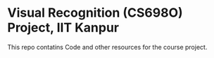 # Visual Recognition (CS698O) Project, IIT Kanpur

This repo contatins Code and other resources for the course project.
